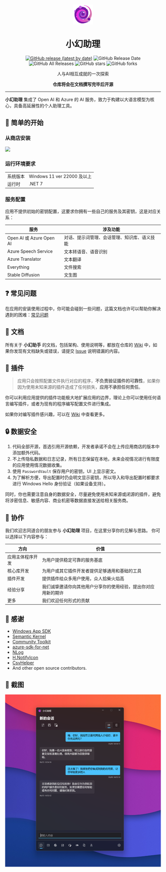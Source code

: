 <p align="center">
<img src="./assets/StoreLogo.png" width="64px"/>
</p>

<div align="center">

# 小幻助理

[![GitHub release (latest by date)](https://img.shields.io/github/v/release/Richasy/FantasyCopilot)](https://github.com/Richasy/FantasyCopilot/releases) ![GitHub Release Date](https://img.shields.io/github/release-date/Richasy/FantasyCopilot) ![GitHub All Releases](https://img.shields.io/github/downloads/Richasy/FantasyCopilot/total) ![GitHub stars](https://img.shields.io/github/stars/Richasy/FantasyCopilot?style=flat) ![GitHub forks](https://img.shields.io/github/forks/Richasy/FantasyCopilot)

人与AI相互成就的一次探索

**仓库将会在文档撰写完毕后开源**

</div>

---

**小幻助理** 集成了 Open AI 和 Azure 的 AI 服务，致力于构建以大语言模型为核心，具备高延展性的个人助理工具。

## 🙌 简单的开始

### 从商店安装

<p align="left">
  <a title="从 Microsoft 获取" href="https://www.microsoft.com/store/apps/9NB0NB3MLQTM?launch=true&mode=full" target="_blank">
    <picture>
      <source srcset="https://get.microsoft.com/images/zh-CN%20light.svg" media="(prefers-color-scheme: dark)" />
      <source srcset="https://get.microsoft.com/images/zh-CN%20dark.svg" media="(prefers-color-scheme: light), (prefers-color-scheme: no-preference)" />
      <img src="https://get.microsoft.com/images/zh-CN%20dark.svg" width=144 />
    </picture>
  </a>
</p>

### 运行环境要求

|          |                             |
| -------- | --------------------------- |
| 系统版本 | Windows 11 ver 22000 及以上 |
| 运行时   | .NET 7                      |

### 服务配置

应用不提供初始的密钥配置，这要求你拥有一些自己的服务及其密钥，这是对应关系：

| 服务                     | 涉及功能                                     |
| ------------------------ | -------------------------------------------- |
| Open AI 或 Azure Open AI | 对话、提示词管理、会话管理、知识库、语义技能 |
| Azure Speech Service     | 文本转语音、语音识别                         |
| Azure Translator         | 文本翻译                                     |
| Everything               | 文件搜索                                     |
| Stable Diffusion         | 文生图                                       |


## ❓ 常见问题

在应用的安装使用过程中，你可能会碰到一些问题，这篇文档也许可以帮助你解决遇到的困难：[常见问题](https://github.com/Richasy/FantasyCopilot/wiki/)

## 📃 文档

所有关于 **小幻助手** 的文档，包括架构、使用说明等，都放在仓库的 [Wiki](https://github.com/Richasy/FantasyCopilot/wiki) 中，如果你发现有文档缺失或错误，请提交 [Issue](https://github.com/Richasy/FantasyCopilot/issues/new/choose) 说明错漏的内容。

## 🔌 插件

> 应用只会按照配置文件执行对应的程序，**不负责验证插件的可靠性**，如果你因为使用未知来源的插件造成了任何损失，**应用不承担任何责任**。

你可以利用应用提供的插件功能极大地扩展应用的边界，理论上你可以使用任何语言编写插件，或者为现有的程序编写配置文件进行集成。

如果你对编写插件感兴趣，可以在 [Wiki](ttps://github.com/Richasy/FantasyCopilot/wiki) 中查看更多。

## 🔒 数据安全

1. 代码全部开源，首选引用开源依赖，开发者承诺不会在上传应用商店的版本中添加额外代码。
2. 不上传隐私数据和日志记录，所有日志保留在本地，未来会视情况进行有限度的应用使用情况数据收集。
3. 使用 `PasswordVault` 保存用户的密钥，UI 上显示密文。
4. 为了解析方便，导出配置时仍会明文显示密钥，所以导入和导出配置时都要求进行 Windows Hello 身份验证（如果设备支持）。

同时，你也需要注意自身的数据安全，尽量避免使用未知来源或闭源的插件，避免将涉密信息、敏感内容、商业机密等数据直接发送给相关服务商。

## 🚀 协作

我们欢迎志同道合的朋友参与 **小幻助理** 项目，在这里分享你的见解与思路。
你可以选择以下内容参与：

| 方向             | 价值                                                           |
| ---------------- | -------------------------------------------------------------- |
| 应用主体程序开发 | 为用户提供稳定可靠的服务基底                                   |
| 核心库开发       | 为用户或其它插件开发者提供足够通用和基础的工具                 |
| 插件开发         | 提供插件给众多用户使用，众人拾柴火焰高                         |
| 经验分享         | 我们诚挚邀请你向其他用户分享你的使用经验，提出你对应用新的期许 |
| 更多             | 我们欢迎任何形式的贡献                                         |

## 🤩 感谢

- [Windows App SDK](https://github.com/microsoft/WindowsAppSDK)
- [Semantic Kernel](https://github.com/microsoft/semantic-kernel)
- [Community Toolkit](https://github.com/CommunityToolkit)
- [azure-sdk-for-net](https://github.com/Azure/azure-sdk-for-net)
- [NLog](https://nlog-project.org/)
- [H.NotifyIcon](https://github.com/HavenDV/H.NotifyIcon)
- [CsvHelper](https://github.com/JoshClose/CsvHelper)
- And other open source contributors.

## 🧩 截图

![截图](assets/screenshot_zh.png)